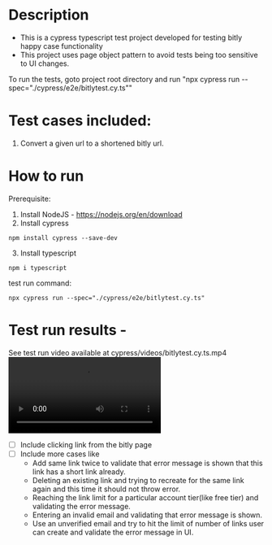 # Description
* This is a cypress typescript test project developed for testing bitly happy case functionality
* This project uses page object pattern to avoid tests being too sensitive to UI changes.

To run the tests, goto project root directory and run "npx cypress run --spec="./cypress/e2e/bitlytest.cy.ts""

# Test cases included:
1. Convert a given url to a shortened bitly url.
# How to run
Prerequisite: 
1. Install NodeJS - https://nodejs.org/en/download
2. Install cypress 
```
npm install cypress --save-dev
```
3. Install typescript 
```
npm i typescript
```

test run command: 
```
npx cypress run --spec="./cypress/e2e/bitlytest.cy.ts"
```


# Test run results - 
See test run video available at cypress/videos/bitlytest.cy.ts.mp4
![Video](./cypress/videos/bitlytest.cy.ts.mp4)

- [ ] Include clicking link from the bitly page
- [ ] Include more cases like
  - Add same link twice to validate that error message is shown that this link has a short link already.
  - Deleting an existing link and trying to recreate for the same link again and this time it should not throw error.
  - Reaching the link limit for a particular account tier(like free tier) and validating the error message.
  - Entering an invalid email and validating that error message is shown.
  - Use an unverified email and try to hit the limit of number of links user can create and validate the error message in UI.
